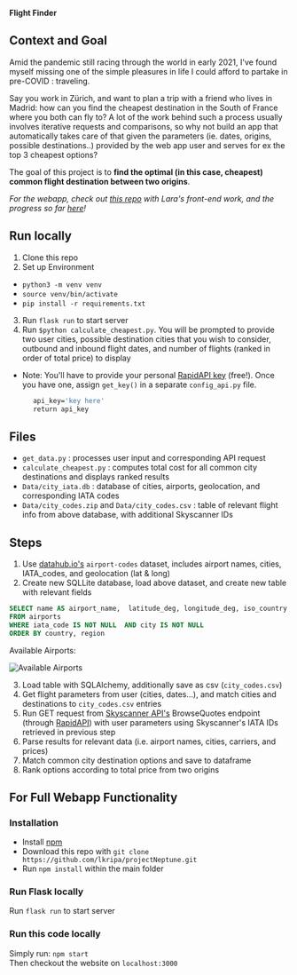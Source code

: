 **Flight Finder**

## Context and Goal
Amid the pandemic still racing through the world in early 2021, I've found myself missing one of the simple pleasures in life I could afford to partake in pre-COVID : traveling. 

Say you work in Zürich, and want to plan a trip with a friend who lives in Madrid: how can you find the cheapest destination in the South of France where you both can fly to? A lot of the work behind such a process usually involves iterative requests and comparisons, so why not build an app that automatically takes care of that given the parameters (ie. dates, origins, possible destinations..) provided by the web app user and serves for ex the top 3 cheapest options?

The goal of this project is to **find the optimal (in this case, cheapest) common flight destination between two origins**. 

*For the webapp, check out [this repo](https://github.com/lkripa/project_neptune) with Lara's front-end work, and the progress so far [here](https://projectneptune-167d5.web.app/)!*

## Run locally
1. Clone this repo
2. Set up  Environment 
- `python3 -m venv venv`
- `source venv/bin/activate`
- `pip install -r requirements.txt`
3. Run `flask run` to start server
4. Run `$python calculate_cheapest.py`. You will be prompted to provide two user cities, possible destination cities that you wish to consider, outbound and inbound flight dates, and number of flights (ranked in order of total price) to display
  * Note: You'll have to provide your personal [RapidAPI key](https://rapidapi.com/skyscanner/api/skyscanner-flight-search) (free!). Once you have one, assign `get_key()` in a separate `config_api.py` file. 
  ``` def get_key():
        api_key='key here'
        return api_key 
  ```

## Files
* `get_data.py` : processes user input and corresponding API request
* `calculate_cheapest.py` : computes total cost for all common city destinations and displays ranked results
* `Data/city_iata.db` : database of cities, airports, geolocation, and corresponding IATA codes
* `Data/city_codes.zip` and `Data/city_codes.csv` : table of relevant flight info from above database, with additional Skyscanner IDs

## Steps
1. Use [datahub.io's](https://datahub.io/core/airport-codes) `airport-codes` dataset, includes airport names, cities, IATA_codes, and geolocation (lat & long)
2. Create new SQLLite database, load above dataset, and create new table with relevant fields
```SQL
SELECT name AS airport_name,  latitude_deg, longitude_deg, iso_country AS country, iso_region AS region, municipality AS city, iata_code, iata_code ||  '-sky' AS iata_sky_code, municipality || ' (' || iso_country || ')' AS city_user
FROM airports
WHERE iata_code IS NOT NULL  AND city IS NOT NULL
ORDER BY country, region
```
Available Airports:

![Available Airports](airports.png)

3. Load table with SQLAlchemy, additionally save as csv (`city_codes.csv`)
4. Get flight parameters from user (cities, dates...), and match cities and destinations to `city_codes.csv` entries
5. Run GET request from [Skyscanner API's](https://skyscanner.github.io/slate/#api-documentation) BrowseQuotes endpoint (through [RapidAPI](https://rapidapi.com/skyscanner/api/skyscanner-flight-search?endpoint=5aa1eab3e4b00687d3574279)) with user parameters using Skyscanner's IATA IDs retrieved in previous step
6. Parse results for relevant data (i.e. airport names, cities, carriers, and prices)
7. Match common city destination options and save to dataframe
8. Rank options according to total price from two origins

## For Full Webapp Functionality
### Installation
 - Install [npm](https://www.npmjs.com/get-npm)
 - Download this repo with `git clone https://github.com/lkripa/projectNeptune.git`
 - Run `npm install` within the main folder 

### Run Flask locally
Run `flask run` to start server

### Run this code locally
Simply run: `npm start` <br />
Then checkout the website on `localhost:3000`